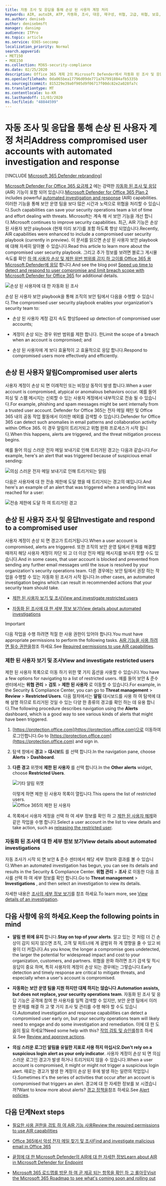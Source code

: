 ```yaml
---
title: 자동 조사 및 응답을 통해 손상 된 사용자 계정 처리
keywords: AIR, autoIR, ATP, 자동화, 조사, 대응, 재구성, 위협, 고급, 위협, 보호, 손상
ms.author: deniseb
author: denisebmsft
manager: dansimp
audience: ITPro
ms.topic: article
ms.service: O365-seccomp
localization_priority: Normal
search.appverid:
- MET150
- MOE150
ms.collection: M365-security-compliance
ms.date: 02/25/2020
description: Office 365 계획 2의 Microsoft Defender에서 자동화 된 조사 및 응답 기능을 사용 하 여 공격에 노출 된 사용자 계정을 검색 하 고 해결 하는 프로세스를 빠르게 진행 하는 방법을 알아봅니다.
ms.openlocfilehash: 0da065bea17796d09de771a767991804afb5335b
ms.sourcegitcommit: 815229e39a0f905d9f06717f00dc82e2a028fa7c
ms.translationtype: MT
ms.contentlocale: ko-KR
ms.lasthandoff: 11/03/2020
ms.locfileid: "48844599"
---
```

# <a name="address-compromised-user-accounts-with-automated-investigation-and-response"></a><span data-ttu-id="a98fb-104">자동 조사 및 응답을 통해 손상 된 사용자 계정 처리</span><span class="sxs-lookup"><span data-stu-id="a98fb-104">Address compromised user accounts with automated investigation and response</span></span>

[!INCLUDE [Microsoft 365 Defender rebranding](../includes/microsoft-defender-for-office.md)]


<span data-ttu-id="a98fb-105">[Microsoft Defender For Office 365 요금제 2](https://docs.microsoft.com/microsoft-365/security/office-365-security/office-365-atp?view=o365-worldwide#office-365-atp-plan-1-and-plan-2) 에는 강력한 [자동화 된 조사 및 응답](https://docs.microsoft.com/microsoft-365/security/office-365-security/office-365-air) (AIR) 기능이 포함 되어 있습니다.</span><span class="sxs-lookup"><span data-stu-id="a98fb-105">[Microsoft Defender for Office 365 Plan 2](https://docs.microsoft.com/microsoft-365/security/office-365-security/office-365-atp?view=o365-worldwide#office-365-atp-plan-1-and-plan-2) includes powerful [automated investigation and response](https://docs.microsoft.com/microsoft-365/security/office-365-security/office-365-air) (AIR) capabilities.</span></span> <span data-ttu-id="a98fb-106">이러한 기능을 통해 보안 운영 팀을 보다 많은 시간과 노력으로 위협을 처리할 수 있습니다.</span><span class="sxs-lookup"><span data-stu-id="a98fb-106">Such capabilities can save your security operations team a lot of time and effort dealing with threats.</span></span> <span data-ttu-id="a98fb-107">Microsoft는 계속 해 서 보안 기능을 개선 합니다.</span><span class="sxs-lookup"><span data-stu-id="a98fb-107">Microsoft continues to improve security capabilities.</span></span> <span data-ttu-id="a98fb-108">최근, AIR 기능은 손상 된 사용자 보안 playbook (현재 미리 보기)를 포함 하도록 향상 되었습니다.</span><span class="sxs-lookup"><span data-stu-id="a98fb-108">Recently, AIR capabilities were enhanced to include a compromised user security playbook (currently in preview).</span></span> <span data-ttu-id="a98fb-109">이 문서를 읽으면 손상 된 사용자 보안 playbook에 대해 자세히 알아볼 수 있습니다.</span><span class="sxs-lookup"><span data-stu-id="a98fb-109">Read this article to learn more about the compromised user security playbook.</span></span> <span data-ttu-id="a98fb-110">그리고 추가 정보를 보려면 블로그 게시물 속도를 확인 [하 여 사용자 손상 및 제한 위반 범위를 감지 하 고이를 Office 365 용 Microsoft Defender에 응답](https://techcommunity.microsoft.com/t5/Security-Privacy-and-Compliance/Speed-up-time-to-detect-and-respond-to-user-compromise-and-limit/ba-p/977053) 합니다.</span><span class="sxs-lookup"><span data-stu-id="a98fb-110">And see the blog post [Speed up time to detect and respond to user compromise and limit breach scope with Microsoft Defender for Office 365](https://techcommunity.microsoft.com/t5/Security-Privacy-and-Compliance/Speed-up-time-to-detect-and-respond-to-user-compromise-and-limit/ba-p/977053) for additional details.</span></span>

![손상 된 사용자에 대 한 자동화 된 조사](/microsoft-365/media/office365atp-compduserinvestigation.jpg)

<span data-ttu-id="a98fb-112">손상 된 사용자 보안 playbook을 통해 조직의 보안 팀에서 다음을 수행할 수 있습니다.</span><span class="sxs-lookup"><span data-stu-id="a98fb-112">The compromised user security playbook enables your organization's security team to:</span></span>

- <span data-ttu-id="a98fb-113">손상 된 사용자 계정 감지 속도 향상</span><span class="sxs-lookup"><span data-stu-id="a98fb-113">Speed up detection of compromised user accounts;</span></span>

- <span data-ttu-id="a98fb-114">계정이 손상 되는 경우 위반 범위를 제한 합니다. 한</span><span class="sxs-lookup"><span data-stu-id="a98fb-114">Limit the scope of a breach when an account is compromised; and</span></span>

- <span data-ttu-id="a98fb-115">손상 된 사용자에 게 보다 효율적이 고 효율적으로 응답 합니다.</span><span class="sxs-lookup"><span data-stu-id="a98fb-115">Respond to compromised users more effectively and efficiently.</span></span>

## <a name="compromised-user-alerts"></a><span data-ttu-id="a98fb-116">손상 된 사용자 알림</span><span class="sxs-lookup"><span data-stu-id="a98fb-116">Compromised user alerts</span></span>

<span data-ttu-id="a98fb-117">사용자 계정이 손상 되 면 이례적인 또는 비정상 동작이 발생 합니다.</span><span class="sxs-lookup"><span data-stu-id="a98fb-117">When a user account is compromised, atypical or anomalous behaviors occur.</span></span> <span data-ttu-id="a98fb-118">예를 들어 피싱 및 스팸 메시지는 신뢰할 수 있는 사용자 계정에서 내부적으로 전송 될 수 있습니다.</span><span class="sxs-lookup"><span data-stu-id="a98fb-118">For example, phishing and spam messages might be sent internally from a trusted user account.</span></span> <span data-ttu-id="a98fb-119">Defender for Office 365는 전자 메일 패턴 및 Office 365 내의 공동 작업 활동에서 이러한 예외를 검색할 수 있습니다.</span><span class="sxs-lookup"><span data-stu-id="a98fb-119">Defender for Office 365 can detect such anomalies in email patterns and collaboration activity within Office 365.</span></span> <span data-ttu-id="a98fb-120">이 경우 알림이 트리거되고 위협 완화 프로세스가 시작 됩니다.</span><span class="sxs-lookup"><span data-stu-id="a98fb-120">When this happens, alerts are triggered, and the threat mitigation process begins.</span></span>

<span data-ttu-id="a98fb-121">예를 들어 의심 스러운 전자 메일 보내기로 인해 트리거된 경고는 다음과 같습니다.</span><span class="sxs-lookup"><span data-stu-id="a98fb-121">For example, here's an alert that was triggered because of suspicious email sending:</span></span>

![의심 스러운 전자 메일 보내기로 인해 트리거되는 알림](/microsoft-365/media/office365atp-suspiciousemailsendalert.jpg)

<span data-ttu-id="a98fb-123">다음은 사용자에 대 한 전송 제한에 도달 했을 때 트리거되는 경고의 예입니다.</span><span class="sxs-lookup"><span data-stu-id="a98fb-123">And here's an example of an alert that was triggered when a sending limit was reached for a user:</span></span>

![전송 제한에 도달 하 여 트리거된 경고](/microsoft-365/media/office365atp-sendinglimitreached.jpg)

## <a name="investigate-and-respond-to-a-compromised-user"></a><span data-ttu-id="a98fb-125">손상 된 사용자 조사 및 응답</span><span class="sxs-lookup"><span data-stu-id="a98fb-125">Investigate and respond to a compromised user</span></span>

<span data-ttu-id="a98fb-126">사용자 계정이 손상 되 면 경고가 트리거됩니다.</span><span class="sxs-lookup"><span data-stu-id="a98fb-126">When a user account is compromised, alerts are triggered.</span></span> <span data-ttu-id="a98fb-127">또한 조직의 보안 운영 팀에서 문제를 해결할 때까지 해당 사용자 계정이 차단 되 고 더 이상 전자 메일 메시지를 보내지 못할 수도 있습니다.</span><span class="sxs-lookup"><span data-stu-id="a98fb-127">And in some cases, that user account is blocked and prevented from sending any further email messages until the issue is resolved by your organization's security operations team.</span></span> <span data-ttu-id="a98fb-128">다른 경우에는 보안 팀에서 권장 하는 작업을 수행할 수 있는 자동화 된 조사가 시작 됩니다.</span><span class="sxs-lookup"><span data-stu-id="a98fb-128">In other cases, an automated investigation begins which can result in recommended actions that your security team should take.</span></span>

- [<span data-ttu-id="a98fb-129">제한 된 사용자 보기 및 조사</span><span class="sxs-lookup"><span data-stu-id="a98fb-129">View and investigate restricted users</span></span>](#view-and-investigate-restricted-users)

- [<span data-ttu-id="a98fb-130">자동화 된 조사에 대 한 세부 정보 보기</span><span class="sxs-lookup"><span data-stu-id="a98fb-130">View details about automated investigations</span></span>](#view-details-about-automated-investigations)

> [!IMPORTANT]
> <span data-ttu-id="a98fb-131">다음 작업을 수행 하려면 적절 한 사용 권한이 있어야 합니다.</span><span class="sxs-lookup"><span data-stu-id="a98fb-131">You must have appropriate permissions to perform the following tasks.</span></span> <span data-ttu-id="a98fb-132">[AIR 기능을 사용 하려면 필수 권한을](https://docs.microsoft.com/microsoft-365/security/office-365-security/office-365-air?view=o365-worldwide#required-permissions-to-use-air-capabilities)참조 하세요.</span><span class="sxs-lookup"><span data-stu-id="a98fb-132">See [Required permissions to use AIR capabilities](https://docs.microsoft.com/microsoft-365/security/office-365-security/office-365-air?view=o365-worldwide#required-permissions-to-use-air-capabilities).</span></span>

### <a name="view-and-investigate-restricted-users"></a><span data-ttu-id="a98fb-133">제한 된 사용자 보기 및 조사</span><span class="sxs-lookup"><span data-stu-id="a98fb-133">View and investigate restricted users</span></span>

<span data-ttu-id="a98fb-134">제한 된 사용자 목록으로 이동 하기 위한 몇 가지 옵션을 사용할 수 있습니다.</span><span class="sxs-lookup"><span data-stu-id="a98fb-134">You have a few options for navigating to a list of restricted users.</span></span> <span data-ttu-id="a98fb-135">예를 들어 보안 & 준수 센터에서는 **위협 관리**  >  **검토**  >  **제한 된 사용자** 로 이동할 수 있습니다.</span><span class="sxs-lookup"><span data-stu-id="a98fb-135">For example, in the Security & Compliance Center, you can go to **Threat management** > **Review** > **Restricted Users**.</span></span> <span data-ttu-id="a98fb-136">다음 절차에서는 **알림** 대시보드를 사용 하 여 탐색에 대해 설명 하므로 트리거된 것일 수 있는 다양 한 종류의 경고를 확인 하는 데 유용 합니다.</span><span class="sxs-lookup"><span data-stu-id="a98fb-136">The following procedure describes navigation using the **Alerts** dashboard, which is a good way to see various kinds of alerts that might have been triggered.</span></span>

1. <span data-ttu-id="a98fb-137">[https://protection.office.com](https://protection.office.com)으로 이동하여 로그인합니다.</span><span class="sxs-lookup"><span data-stu-id="a98fb-137">Go to [https://protection.office.com](https://protection.office.com) and sign in.</span></span>

2. <span data-ttu-id="a98fb-138">탐색 창에서 **경고**  >  **대시보드** 를 선택 합니다.</span><span class="sxs-lookup"><span data-stu-id="a98fb-138">In the navigation pane, choose **Alerts** > **Dashboard**.</span></span>

3. <span data-ttu-id="a98fb-139">**다른 경고** 위젯에 **제한 된 사용자** 를 선택 합니다.</span><span class="sxs-lookup"><span data-stu-id="a98fb-139">In the **Other alerts** widget, choose **Restricted Users**.</span></span>

   ![기타 알림 위젯](/microsoft-365/media/office365atp-otheralertswidget.jpg)

   <span data-ttu-id="a98fb-141">이렇게 하면 제한 된 사용자 목록이 열립니다.</span><span class="sxs-lookup"><span data-stu-id="a98fb-141">This opens the list of restricted users.</span></span><br/>![Office 365의 제한 된 사용자](/microsoft-365/media/office365atp-restrictedusers.jpg)

4. <span data-ttu-id="a98fb-143">목록에서 사용자 계정을 선택 하 여 세부 정보를 확인 하 고 [제한 된 사용자 해제](https://docs.microsoft.com/microsoft-365/security/office-365-security/removing-user-from-restricted-users-portal-after-spam)와 같은 작업을 수행 합니다.</span><span class="sxs-lookup"><span data-stu-id="a98fb-143">Select a user account in the list to view details and take action, such as [releasing the restricted user](https://docs.microsoft.com/microsoft-365/security/office-365-security/removing-user-from-restricted-users-portal-after-spam).</span></span>

### <a name="view-details-about-automated-investigations"></a><span data-ttu-id="a98fb-144">자동화 된 조사에 대 한 세부 정보 보기</span><span class="sxs-lookup"><span data-stu-id="a98fb-144">View details about automated investigations</span></span>

<span data-ttu-id="a98fb-145">자동 조사가 시작 되 면 보안 & 준수 센터에서 해당 세부 정보와 결과를 볼 수 있습니다.</span><span class="sxs-lookup"><span data-stu-id="a98fb-145">When an automated investigation has begun, you can see its details and results in the Security & Compliance Center.</span></span> <span data-ttu-id="a98fb-146">**위협 관리**  >  **조사** 로 이동한 다음 조사를 선택 하 여 세부 정보를 확인 합니다.</span><span class="sxs-lookup"><span data-stu-id="a98fb-146">Go to **Threat management** > **Investigations** , and then select an investigation to view its details.</span></span>

<span data-ttu-id="a98fb-147">자세한 내용은 [조사의 세부 정보 보기](https://docs.microsoft.com/microsoft-365/security/office-365-security/air-view-investigation-results)를 참조 하세요.</span><span class="sxs-lookup"><span data-stu-id="a98fb-147">To learn more, see [View details of an investigation](https://docs.microsoft.com/microsoft-365/security/office-365-security/air-view-investigation-results).</span></span>

## <a name="keep-the-following-points-in-mind"></a><span data-ttu-id="a98fb-148">다음 사항에 유의 하세요.</span><span class="sxs-lookup"><span data-stu-id="a98fb-148">Keep the following points in mind</span></span>

- <span data-ttu-id="a98fb-149">**알림 맨 위에 유지** 합니다.</span><span class="sxs-lookup"><span data-stu-id="a98fb-149">**Stay on top of your alerts**.</span></span> <span data-ttu-id="a98fb-150">알고 있는 것 처럼 더 긴 손상이 감지 되지 않으면 조직, 고객 및 파트너에 게 광범위 하 게 영향을 줄 수 있고 비용이 더 커집니다.</span><span class="sxs-lookup"><span data-stu-id="a98fb-150">As you know, the longer a compromise goes undetected, the larger the potential for widespread impact and cost to your organization, customers, and partners.</span></span> <span data-ttu-id="a98fb-151">위협을 완화 하려면 조기 검색 및 적시 응답이 중요 하며, 특히 사용자의 계정이 손상 되는 경우에는 그렇습니다.</span><span class="sxs-lookup"><span data-stu-id="a98fb-151">Early detection and timely response are critical to mitigate threats, and especially when a user's account is compromised.</span></span>

- <span data-ttu-id="a98fb-152">**자동화는 보안 운영 팀을 지원 하지만 대체 하지는 않습니다**.</span><span class="sxs-lookup"><span data-stu-id="a98fb-152">**Automation assists, but does not replace, your security operations team**.</span></span> <span data-ttu-id="a98fb-153">자동화 된 조사 및 응답 기능은 공격에 참여 한 사용자를 일찍 검색할 수 있지만, 보안 운영 팀에서 이러한 문제를 해결 하 고 몇 가지 조사 및 관리를 수행 해야 할 수도 있습니다.</span><span class="sxs-lookup"><span data-stu-id="a98fb-153">Automated investigation and response capabilities can detect a compromised user early on, but your security operations team will likely need to engage and do some investigation and remediation.</span></span> <span data-ttu-id="a98fb-154">이에 대 한 도움이 필요 하세요?</span><span class="sxs-lookup"><span data-stu-id="a98fb-154">Need some help with this?</span></span> <span data-ttu-id="a98fb-155">[작업 검토 및 승인를](https://docs.microsoft.com/microsoft-365/security/office-365-security/office-365-air#review-and-approve-actions)참조 하세요.</span><span class="sxs-lookup"><span data-stu-id="a98fb-155">See [Review and approve actions](https://docs.microsoft.com/microsoft-365/security/office-365-security/office-365-air#review-and-approve-actions).</span></span>

- <span data-ttu-id="a98fb-156">**의심 스러운 로그인 알림을 유일한 지표로 사용 하지 마십시오**.</span><span class="sxs-lookup"><span data-stu-id="a98fb-156">**Don't rely on a suspicious login alert as your only indicator**.</span></span> <span data-ttu-id="a98fb-157">사용자 계정이 손상 되 면 의심 스러운 로그인 경고가 발생 하거나 트리거되지 않을 수 있습니다.</span><span class="sxs-lookup"><span data-stu-id="a98fb-157">When a user account is compromised, it might or might not trigger a suspicious login alert.</span></span> <span data-ttu-id="a98fb-158">때로는 경고가 발생 한 계정이 손상 된 후에 발생 하는 일련의 작업입니다.</span><span class="sxs-lookup"><span data-stu-id="a98fb-158">Sometimes it's the series of activities that occur after an account is compromised that triggers an alert.</span></span> <span data-ttu-id="a98fb-159">경고에 대 한 자세한 정보를 보 시겠습니까?</span><span class="sxs-lookup"><span data-stu-id="a98fb-159">Want to know more about alerts?</span></span> <span data-ttu-id="a98fb-160">[경고 정책을](https://docs.microsoft.com/microsoft-365/compliance/alert-policies)참조 하세요.</span><span class="sxs-lookup"><span data-stu-id="a98fb-160">See [Alert policies](https://docs.microsoft.com/microsoft-365/compliance/alert-policies).</span></span>

## <a name="next-steps"></a><span data-ttu-id="a98fb-161">다음 단계</span><span class="sxs-lookup"><span data-stu-id="a98fb-161">Next steps</span></span>

- [<span data-ttu-id="a98fb-162">필요한 사용 권한을 검토 하 여 AIR 기능 사용</span><span class="sxs-lookup"><span data-stu-id="a98fb-162">Review the required permissions to use AIR capabilities</span></span>](https://docs.microsoft.com/microsoft-365/security/office-365-security/office-365-air?view=o365-worldwide#required-permissions-to-use-air-capabilities)

- [<span data-ttu-id="a98fb-163">Office 365에서 악성 전자 메일 찾기 및 조사</span><span class="sxs-lookup"><span data-stu-id="a98fb-163">Find and investigate malicious email in Office 365</span></span>](https://docs.microsoft.com/microsoft-365/security/office-365-security/investigate-malicious-email-that-was-delivered?view=o365-worldwide)

- [<span data-ttu-id="a98fb-164">끝점에 대 한 Microsoft Defender의 AIR에 대 한 자세한 정보</span><span class="sxs-lookup"><span data-stu-id="a98fb-164">Learn about AIR in Microsoft Defender for Endpoint</span></span>](https://docs.microsoft.com/windows/security/threat-protection/microsoft-defender-atp/automated-investigations)

- [<span data-ttu-id="a98fb-165">Microsoft 365 로드맵를 방문 하 여 곧 제공 되는 항목을 확인 하 고 롤아웃</span><span class="sxs-lookup"><span data-stu-id="a98fb-165">Visit the Microsoft 365 Roadmap to see what's coming soon and rolling out</span></span>](https://www.microsoft.com/microsoft-365/roadmap?filters=)

